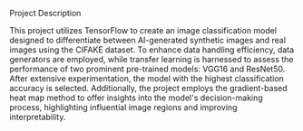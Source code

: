 Project Description

This project utilizes TensorFlow to create an image classification model designed to differentiate between AI-generated synthetic images and real images using the CIFAKE dataset. To enhance data handling efficiency, data generators are employed, while transfer learning is harnessed to assess the performance of two prominent pre-trained models: VGG16 and ResNet50. After extensive experimentation, the model with the highest classification accuracy is selected. Additionally, the project employs the gradient-based heat map method to offer insights into the model's decision-making process, highlighting influential image regions and improving interpretability.
